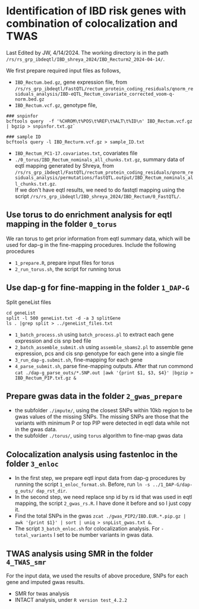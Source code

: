 # Identification of IBD risk genes with combination of colocalization and TWAS  

Last Edited by JW, 4/14/2024. 
The working directory is in the path `/rs/rs_grp_ibdeqtl/IBD_shreya_2024/IBD_Recturm2_2024-04-14/`. 

  
We first prepare required input files as follows,
- `IBD_Rectum.bed.gz`, gene expression file, from  `/rs/rs_grp_ibdeqtl/FastQTL/rectum_protein_coding_residuals/qnorm_residuals_analysis/IBD-eQTL_Rectum_covariate_corrected_voom-q-norm.bed.gz`
- `IBD_Rectum.vcf.gz`, genotype file, 
```
### snpinfor 
bcftools query  -f '%CHROM\t%POS\t%REF\t%ALT\t%ID\n' IBD_Rectum.vcf.gz | bgzip > snpinfor.txt.gz`

### sample ID
bcftools query -l IBD_Recturm.vcf.gz > sample_ID.txt
```
- `IBD_Rectum_PC1-17.covariates.txt`, covariates file
- `./0_torus/IBD_Rectum_nominals_all_chunks.txt.gz`, summary data of eqtl mapping generated by Shreya, from `/rs/rs_grp_ibdeqtl/FastQTL/rectum_protein_coding_residuals/qnorm_residuals_analysis/permutations/fastQTL.output/IBD_Rectum_nominals_all_chunks.txt.gz`.   
If we don't have eqtl results, we need to do fastqtl mapping using the script `/rs/rs_grp_ibdeqtl/IBD_shreya_2024/IBD_Rectum/0_FastQTL/`.    

  
## Use torus to do enrichment analysis for eqtl mapping in the folder `0_torus` 
We ran torus to get prior information from eqtl summary data, which will be used for dap-g in the fine-mapping procedures. Include the following procedures
- `1_prepare.R`, prepare input files for torus
- `2_run_torus.sh`, the script for running torus    

## Use dap-g for fine-mapping in the folder `1_DAP-G`
Split geneList files
```
cd geneList
split -l 500 geneList.txt -d -a 3 splitGene
ls . |grep split > ../geneList_files.txt
```
- `1_batch_process.sh` using `batch_process.pl` to extract each gene expression and cis snp bed file
- `2_batch_assemble_submit.sh` using `assemble_sbams2.pl` to assemble gene expression, pcs and cis snp genotype for each gene into a single file 
- `3_run_dap-g.submit.sh`, fine-mapping for each gene
- `4_parse_submit.sh`, parse fine-mapping outputs. After that run commond `cat ./dap-g_parse_outs/*.SNP.out |awk '{print $1, $3, $4}' |bgzip > IBD_Rectum_PIP.txt.gz & `  


## Prepare gwas data in the folder `2_gwas_prepare`
- the subfolder `./impute/`, using the closest SNPs within 10kb region to be gwas values of the missing SNPs. The missing SNPs are those that the variants with minimum P or top PIP were detected in eqtl data while not in the gwas data.  
- the subfolder `./torus/`, using `torus` algorithm to fine-map gwas data


## Colocalization analysis using fastenloc in the folder `3_enloc` 
- In the first step, we prepare eqtl input data from dap-g procedures by running the script `1_enloc_format.sh`. Before, run `ln -s ../1_DAP-G/dap-g_outs/ dap_rst_dir`.  
- In the second step, we need replace snp id by rs id  that was used in eqtl mapping, the script `2_gwas_rs.R`. I have done it before and so I just copy it.   
- Find the total SNPs in the gwas `zcat ./gwas_PIP2/IBD.EUR.*.pip.gz | awk '{print $1}' | sort | uniq > snpList_gwas.txt &`. 
- The script `3_batch_enloc.sh` for colocalization analysis. For `-total_variants` I set to be number variants in gwas data.



## TWAS analysis using SMR in the folder `4_TWAS_smr` 
For the input data, we used the results of above procedure, SNPs for each gene and imputed gwas results. 
- SMR for twas analysis
- INTACT analysis, under `R version test_4.2.2`
  
